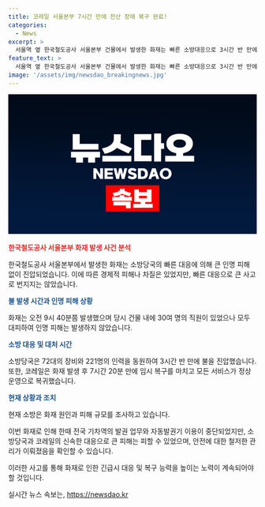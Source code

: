 ```yaml
---
title: 코레일 서울본부 7시간 만에 전산 장애 복구 완료!
categories:
  - News
excerpt: >
  서울역 옆 한국철도공사 서울본부 건물에서 발생한 화재는 빠른 소방대응으로 3시간 반 만에 소화됐습니다. 인명피해는 없었으며 통신설비 전선이 손상돼 기차역 발권 업무는 중단됐지만 오후 5시쯤 정상화됐습니다. 화재의 원인과 피해 규모는 조사 중입니다. (150자)
feature_text: >
  서울역 옆 한국철도공사 서울본부 건물에서 발생한 화재는 빠른 소방대응으로 3시간 반 만에 소화됐습니다. 인명피해는 없었으며 통신설비 전선이 손상돼 기차역 발권 업무는 중단됐지만 오후 5시쯤 정상화됐습니다. 화재의 원인과 피해 규모는 조사 중입니다. (150자)
image: '/assets/img/newsdao_breakingnews.jpg'
---
```


<p><img src="/assets/img/newsdao_breakingnews.jpg" alt="cryptoinkorea 속보" /></p>

<p><b><span style="color: #ee2323;">한국철도공사 서울본부 화재 발생 사건 분석</span></b></p>

<p>한국철도공사 서울본부에서 발생한 화재는 소방당국의 빠른 대응에 의해 큰 인명 피해 없이 진압되었습니다. 이에 따른 경제적 피해나 차질은 있었지만, 빠른 대응으로 큰 사고로 번지지는 않았습니다.</p>

<p><b><span style="color: #1a5490;">불 발생 시간과 인명 피해 상황</span></b></p>

<p>화재는 오전 9시 40분쯤 발생했으며 당시 건물 내에 30여 명의 직원이 있었으나 모두 대피하여 인명 피해는 발생하지 않았습니다.</p>

<p><b><span style="color: #1a5490;">소방 대응 및 대처 시간</span></b></p>

<p>소방당국은 72대의 장비와 221명의 인력을 동원하여 3시간 반 만에 불을 진압했습니다. 또한, 코레일은 화재 발생 후 7시간 20분 만에 임시 복구를 마치고 모든 서비스가 정상 운영으로 복귀했습니다.</p>

<p><b><span style="color: #1a5490;">현재 상황과 조치</span></b></p>

<p>현재 소방은 화재 원인과 피해 규모를 조사하고 있습니다.</p>

<p>이번 화재로 인해 한때 전국 기차역의 발권 업무와 자동발권기 이용이 중단되었지만, 소방당국과 코레일의 신속한 대응으로 큰 피해는 피할 수 있었으며, 안전에 대한 철저한 관리가 이뤄졌음을 확인할 수 있습니다. </p>

<p>이러한 사고를 통해 화재로 인한 긴급시 대응 및 복구 능력을 높이는 노력이 계속되어야 할 것입니다.</p>
실시간 뉴스 속보는, <a href="https://newsdao.kr" rel="dofollow">https://newsdao.kr</a>


